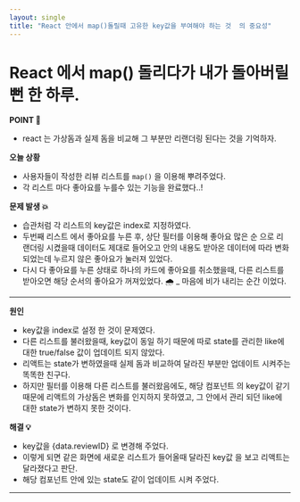 ```yaml
---
layout: single
title: "React 안에서 map()돌릴때 고유한 key값을 부여해야 하는 것  의 중요성"
---
```


# React 에서 map() 돌리다가 내가 돌아버릴 뻔 한 하루.

**POINT 🎉**

- react 는 가상돔과 실제 돔을 비교해 그 부분만 리랜더링 된다는 것을 기억하자.

**오늘 상황**

- 사용자들이 작성한 리뷰 리스트를 `map()` 을 이용해 뿌려주었다.
- 각 리스트 마다 좋아요를 누를수 있는 기능을 완료했다..!

**문제 발생 💥**

- 습관처럼 각 리스트의 key값은 index로 지정하였다.
- 두번째 리스트 에서 좋아요를 누른 후, 상단 필터를 이용해 좋아요 많은 순 으로 리랜더링 시켰을때 데이터도 제대로 들어오고 안의 내용도 받아온 데이터에 따라 변화 되었는데 누르지 않은 좋아요가 눌러져 있었다.
- 다시 다 좋아요를 누른 상태로 하나의 카드에 좋아요를 취소했을때, 다른 리스트를 받아오면 해당 순서의 좋아요가 꺼져있었다. 🌧 \_ 마음에 비가 내리는 순간 이었다.

---

**원인**

- key값을 index로 설정 한 것이 문제였다.
- 다른 리스트를 불러왔을때, key값이 동일 하기 때문에 따로 state를 관리한 like에 대한 true/false 값이 업데이트 되지 않았다.
- 리액트는 state가 변하였을때 실제 돔과 비교하여 달라진 부분만 업데이트 시켜주는 똑똑한 친구다.
- 하지만 필터를 이용해 다른 리스트를 불러왔음에도, 해당 컴포넌트 의 key값이 같기 때문에 리액트의 가상돔은 변화를 인지하지 못하였고, 그 안에서 관리 되던 like에 대한 state가 변하지 못한 것이다.

**해결 💡**

- key값을 {data.reviewID} 로 변경해 주었다.
- 이렇게 되면 같은 화면에 새로운 리스트가 들어올때 달라진 key값 을 보고 리액트는 달라졌다고 판단.
- 해당 컴포넌트 안에 있는 state도 같이 업데이트 시켜 주었다.

---

